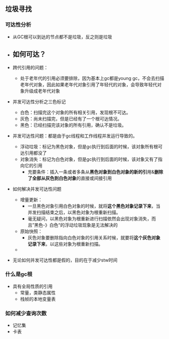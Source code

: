 ## 垃圾寻找

### 可达性分析

- 从GC根可以到达的节点都不是垃圾，反之则是垃圾
- 如何可达？
  - 
- 跨代引用的问题：
  - 处于老年代的引用必须要排除，因为基本上gc都是young gc，不会去扫描老年代对象，因此如果老年代对象引用了年轻代的对象，会导致年轻代对象升级成老年代对象
- 并发可达性分析之三色标记
  - 白色：扫描完这个对象的所有相关引用，发现根不可达。
  - 灰色：尚未扫描完，但是已经有了一个根可达情况。
  - 黑色：已经扫描完该对象的所有引用，确认不是垃圾。
- 并发可达性问题：都是由于gc线程和工作线程并发运行导致的。
  - 浮动垃圾：标记为黑色对象，但是gc执行到后面的时候，该对象所有根可达引用都没了
  - 对象消失：标记为白色对象，但是gc执行到后面的时候，该对象又有了指向它的引用
    - 充要条件：插入一条或者多条从**黑色对象到白色对象的新的引**用&**删除了全部从灰色到白色对象**的直接或间接引用

- 如何解决并发可达性问题
  - 增量更新：
    - 一旦黑色对象引用白色对象的时候，就将**这个黑色对象记录下来**，当并发扫描结束之后，以黑色对象为根重新扫描。
    - 毫无疑问，以黑色对象为根重新进行扫描依然会出现对象消失，而且”黑色-》白色“的浮动垃圾现象是无法解决的
  - 原始快照：
    - 灰色对象要删除指向白色对象的引用关系时候，就要将**这个灰色对象记录下来**，以这些对象为根重新扫描。
  - 

- 无论如何并发可达性都是假的，目的在于减少stw时间

### 什么是gc根

- 具有全局性质的引用
  - 常量，类静态属性
  - 栈帧的本地变量表



### 如何减少查询次数

- 记忆集
- 卡表

